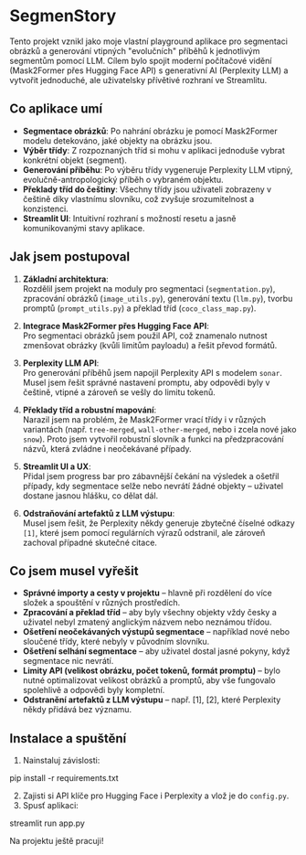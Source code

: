 # SegmenStory

Tento projekt vznikl jako moje vlastní playground aplikace pro segmentaci obrázků a generování vtipných "evolučních" příběhů k jednotlivým segmentům pomocí LLM. Cílem bylo spojit moderní počítačové vidění (Mask2Former přes Hugging Face API) s generativní AI (Perplexity LLM) a vytvořit jednoduché, ale uživatelsky přívětivé rozhraní ve Streamlitu.

## Co aplikace umí

- **Segmentace obrázků**: Po nahrání obrázku je pomocí Mask2Former modelu detekováno, jaké objekty na obrázku jsou.
- **Výběr třídy**: Z rozpoznaných tříd si mohu v aplikaci jednoduše vybrat konkrétní objekt (segment).
- **Generování příběhu**: Po výběru třídy vygeneruje Perplexity LLM vtipný, evolučně-antropologický příběh o vybraném objektu.
- **Překlady tříd do češtiny**: Všechny třídy jsou uživateli zobrazeny v češtině díky vlastnímu slovníku, což zvyšuje srozumitelnost a konzistenci.
- **Streamlit UI**: Intuitivní rozhraní s možností resetu a jasně komunikovanými stavy aplikace.

## Jak jsem postupoval

1. **Základní architektura**:  
   Rozdělil jsem projekt na moduly pro segmentaci (`segmentation.py`), zpracování obrázků (`image_utils.py`), generování textu (`llm.py`), tvorbu promptů (`prompt_utils.py`) a překlad tříd (`coco_class_map.py`).

2. **Integrace Mask2Former přes Hugging Face API**:  
   Pro segmentaci obrázků jsem použil API, což znamenalo nutnost zmenšovat obrázky (kvůli limitům payloadu) a řešit převod formátů.

3. **Perplexity LLM API**:  
   Pro generování příběhů jsem napojil Perplexity API s modelem `sonar`. Musel jsem řešit správné nastavení promptu, aby odpovědi byly v češtině, vtipné a zároveň se vešly do limitu tokenů.

4. **Překlady tříd a robustní mapování**:  
   Narazil jsem na problém, že Mask2Former vrací třídy i v různých variantách (např. `tree-merged`, `wall-other-merged`, nebo i zcela nové jako `snow`). Proto jsem vytvořil robustní slovník a funkci na předzpracování názvů, která zvládne i neočekávané případy.

5. **Streamlit UI a UX**:  
   Přidal jsem progress bar pro zábavnější čekání na výsledek a ošetřil případy, kdy segmentace selže nebo nevrátí žádné objekty – uživatel dostane jasnou hlášku, co dělat dál.

6. **Odstraňování artefaktů z LLM výstupu**:  
   Musel jsem řešit, že Perplexity někdy generuje zbytečné číselné odkazy `[1]`, které jsem pomocí regulárních výrazů odstranil, ale zároveň zachoval případné skutečné citace.

## Co jsem musel vyřešit

- **Správné importy a cesty v projektu** – hlavně při rozdělení do více složek a spouštění v různých prostředích.
- **Zpracování a překlad tříd** – aby byly všechny objekty vždy česky a uživatel nebyl zmatený anglickým názvem nebo neznámou třídou.
- **Ošetření neočekávaných výstupů segmentace** – například nové nebo sloučené třídy, které nebyly v původním slovníku.
- **Ošetření selhání segmentace** – aby uživatel dostal jasné pokyny, když segmentace nic nevrátí.
- **Limity API (velikost obrázku, počet tokenů, formát promptu)** – bylo nutné optimalizovat velikost obrázků a promptů, aby vše fungovalo spolehlivě a odpovědi byly kompletní.
- **Odstranění artefaktů z LLM výstupu** – např. [1], [2], které Perplexity někdy přidává bez významu.

## Instalace a spuštění

1. Nainstaluj závislosti:

pip install -r requirements.txt

2. Zajisti si API klíče pro Hugging Face i Perplexity a vlož je do `config.py`.
3. Spusť aplikaci:

streamlit run app.py

Na projektu ještě pracuji!